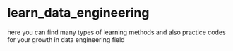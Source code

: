 # learn_data_engineering
here you can find many types of learning methods and also practice codes for your growth in data engineering field
